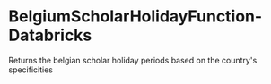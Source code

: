 # BelgiumScholarHolidayFunction-Databricks
Returns the belgian scholar holiday periods based on the country's specificities
